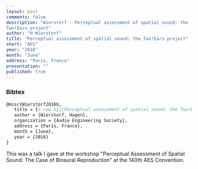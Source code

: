 ```yaml
---
layout: post
comments: false
description: "Wierstorf - Perceptual assessment of spatial sound: the
Two!Ears project"
author: "H Wierstorf"
title: "Perceptual assessment of spatial sound: the Two!Ears project"
short: "AES"
year: "2016"
month: "June"
address: "Paris, France"
presentation: ""
published: true
---
```


### Bibtex

```latex
@misc{Wierstorf2016b,
   title = {% raw %}{{Perceptual assessment of spatial sound: the Two!Ears project}}{% endraw %},
   author = {Wierstorf, Hagen},
   organization = {Audio Engineering Society},
   address = {Paris, France},
   month = {June},
   year = {2016}
}
```

This was a talk I gave at the workshop "Perceptual Assessment of Spatial Sound:
The Case of Binaural Reproduction" at the 140th AES Convention.
